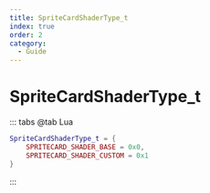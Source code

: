 ```yaml
---
title: SpriteCardShaderType_t
index: true
order: 2
category:
  - Guide
---
```


# SpriteCardShaderType_t
::: tabs
@tab Lua
```lua
SpriteCardShaderType_t = {
    SPRITECARD_SHADER_BASE = 0x0,
    SPRITECARD_SHADER_CUSTOM = 0x1
}
```
:::